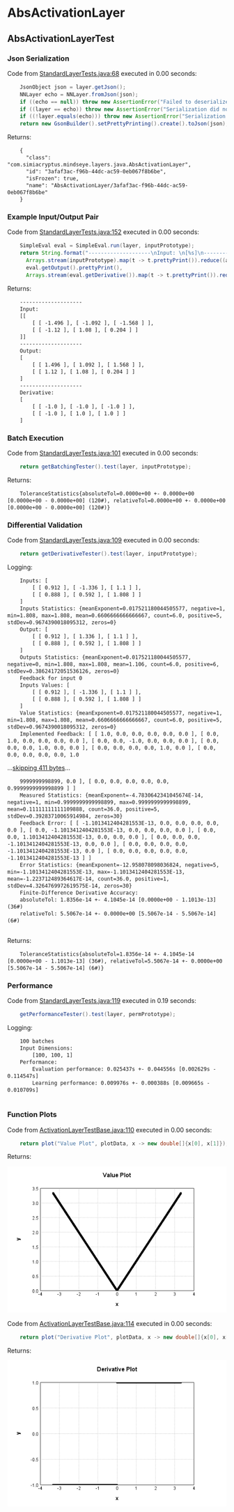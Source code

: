# AbsActivationLayer
## AbsActivationLayerTest
### Json Serialization
Code from [StandardLayerTests.java:68](../../../../../../../src/main/java/com/simiacryptus/mindseye/test/StandardLayerTests.java#L68) executed in 0.00 seconds: 
```java
    JsonObject json = layer.getJson();
    NNLayer echo = NNLayer.fromJson(json);
    if ((echo == null)) throw new AssertionError("Failed to deserialize");
    if ((layer == echo)) throw new AssertionError("Serialization did not copy");
    if ((!layer.equals(echo))) throw new AssertionError("Serialization not equal");
    return new GsonBuilder().setPrettyPrinting().create().toJson(json);
```

Returns: 

```
    {
      "class": "com.simiacryptus.mindseye.layers.java.AbsActivationLayer",
      "id": "3afaf3ac-f96b-44dc-ac59-0eb067f8b6be",
      "isFrozen": true,
      "name": "AbsActivationLayer/3afaf3ac-f96b-44dc-ac59-0eb067f8b6be"
    }
```



### Example Input/Output Pair
Code from [StandardLayerTests.java:152](../../../../../../../src/main/java/com/simiacryptus/mindseye/test/StandardLayerTests.java#L152) executed in 0.00 seconds: 
```java
    SimpleEval eval = SimpleEval.run(layer, inputPrototype);
    return String.format("--------------------\nInput: \n[%s]\n--------------------\nOutput: \n%s\n--------------------\nDerivative: \n%s",
      Arrays.stream(inputPrototype).map(t -> t.prettyPrint()).reduce((a, b) -> a + ",\n" + b).get(),
      eval.getOutput().prettyPrint(),
      Arrays.stream(eval.getDerivative()).map(t -> t.prettyPrint()).reduce((a, b) -> a + ",\n" + b).get());
```

Returns: 

```
    --------------------
    Input: 
    [[
    	[ [ -1.496 ], [ -1.092 ], [ -1.568 ] ],
    	[ [ -1.12 ], [ 1.08 ], [ 0.204 ] ]
    ]]
    --------------------
    Output: 
    [
    	[ [ 1.496 ], [ 1.092 ], [ 1.568 ] ],
    	[ [ 1.12 ], [ 1.08 ], [ 0.204 ] ]
    ]
    --------------------
    Derivative: 
    [
    	[ [ -1.0 ], [ -1.0 ], [ -1.0 ] ],
    	[ [ -1.0 ], [ 1.0 ], [ 1.0 ] ]
    ]
```



### Batch Execution
Code from [StandardLayerTests.java:101](../../../../../../../src/main/java/com/simiacryptus/mindseye/test/StandardLayerTests.java#L101) executed in 0.00 seconds: 
```java
    return getBatchingTester().test(layer, inputPrototype);
```

Returns: 

```
    ToleranceStatistics{absoluteTol=0.0000e+00 +- 0.0000e+00 [0.0000e+00 - 0.0000e+00] (120#), relativeTol=0.0000e+00 +- 0.0000e+00 [0.0000e+00 - 0.0000e+00] (120#)}
```



### Differential Validation
Code from [StandardLayerTests.java:109](../../../../../../../src/main/java/com/simiacryptus/mindseye/test/StandardLayerTests.java#L109) executed in 0.00 seconds: 
```java
    return getDerivativeTester().test(layer, inputPrototype);
```
Logging: 
```
    Inputs: [
    	[ [ 0.912 ], [ -1.336 ], [ 1.1 ] ],
    	[ [ 0.888 ], [ 0.592 ], [ 1.808 ] ]
    ]
    Inputs Statistics: {meanExponent=0.017521180044505577, negative=1, min=1.808, max=1.808, mean=0.6606666666666667, count=6.0, positive=5, stdDev=0.9674390018095312, zeros=0}
    Output: [
    	[ [ 0.912 ], [ 1.336 ], [ 1.1 ] ],
    	[ [ 0.888 ], [ 0.592 ], [ 1.808 ] ]
    ]
    Outputs Statistics: {meanExponent=0.017521180044505577, negative=0, min=1.808, max=1.808, mean=1.106, count=6.0, positive=6, stdDev=0.38624172051536126, zeros=0}
    Feedback for input 0
    Inputs Values: [
    	[ [ 0.912 ], [ -1.336 ], [ 1.1 ] ],
    	[ [ 0.888 ], [ 0.592 ], [ 1.808 ] ]
    ]
    Value Statistics: {meanExponent=0.017521180044505577, negative=1, min=1.808, max=1.808, mean=0.6606666666666667, count=6.0, positive=5, stdDev=0.9674390018095312, zeros=0}
    Implemented Feedback: [ [ 1.0, 0.0, 0.0, 0.0, 0.0, 0.0 ], [ 0.0, 1.0, 0.0, 0.0, 0.0, 0.0 ], [ 0.0, 0.0, -1.0, 0.0, 0.0, 0.0 ], [ 0.0, 0.0, 0.0, 1.0, 0.0, 0.0 ], [ 0.0, 0.0, 0.0, 0.0, 1.0, 0.0 ], [ 0.0, 0.0, 0.0, 0.0, 0.0, 1.0
```
...[skipping 411 bytes](etc/93.txt)...
```
    9999999998899, 0.0 ], [ 0.0, 0.0, 0.0, 0.0, 0.0, 0.9999999999998899 ] ]
    Measured Statistics: {meanExponent=-4.7830642341045674E-14, negative=1, min=0.9999999999998899, max=0.9999999999998899, mean=0.11111111111109888, count=36.0, positive=5, stdDev=0.39283710065914984, zeros=30}
    Feedback Error: [ [ -1.1013412404281553E-13, 0.0, 0.0, 0.0, 0.0, 0.0 ], [ 0.0, -1.1013412404281553E-13, 0.0, 0.0, 0.0, 0.0 ], [ 0.0, 0.0, 1.1013412404281553E-13, 0.0, 0.0, 0.0 ], [ 0.0, 0.0, 0.0, -1.1013412404281553E-13, 0.0, 0.0 ], [ 0.0, 0.0, 0.0, 0.0, -1.1013412404281553E-13, 0.0 ], [ 0.0, 0.0, 0.0, 0.0, 0.0, -1.1013412404281553E-13 ] ]
    Error Statistics: {meanExponent=-12.958078098036824, negative=5, min=-1.1013412404281553E-13, max=-1.1013412404281553E-13, mean=-1.223712489364617E-14, count=36.0, positive=1, stdDev=4.3264769972619575E-14, zeros=30}
    Finite-Difference Derivative Accuracy:
    absoluteTol: 1.8356e-14 +- 4.1045e-14 [0.0000e+00 - 1.1013e-13] (36#)
    relativeTol: 5.5067e-14 +- 0.0000e+00 [5.5067e-14 - 5.5067e-14] (6#)
    
```

Returns: 

```
    ToleranceStatistics{absoluteTol=1.8356e-14 +- 4.1045e-14 [0.0000e+00 - 1.1013e-13] (36#), relativeTol=5.5067e-14 +- 0.0000e+00 [5.5067e-14 - 5.5067e-14] (6#)}
```



### Performance
Code from [StandardLayerTests.java:119](../../../../../../../src/main/java/com/simiacryptus/mindseye/test/StandardLayerTests.java#L119) executed in 0.19 seconds: 
```java
    getPerformanceTester().test(layer, permPrototype);
```
Logging: 
```
    100 batches
    Input Dimensions:
    	[100, 100, 1]
    Performance:
    	Evaluation performance: 0.025437s +- 0.044556s [0.002629s - 0.114547s]
    	Learning performance: 0.009976s +- 0.000388s [0.009665s - 0.010709s]
    
```

### Function Plots
Code from [ActivationLayerTestBase.java:110](../../../../../../../src/test/java/com/simiacryptus/mindseye/layers/java/ActivationLayerTestBase.java#L110) executed in 0.00 seconds: 
```java
    return plot("Value Plot", plotData, x -> new double[]{x[0], x[1]});
```

Returns: 

![Result](etc/test.644.png)



Code from [ActivationLayerTestBase.java:114](../../../../../../../src/test/java/com/simiacryptus/mindseye/layers/java/ActivationLayerTestBase.java#L114) executed in 0.00 seconds: 
```java
    return plot("Derivative Plot", plotData, x -> new double[]{x[0], x[2]});
```

Returns: 

![Result](etc/test.645.png)



